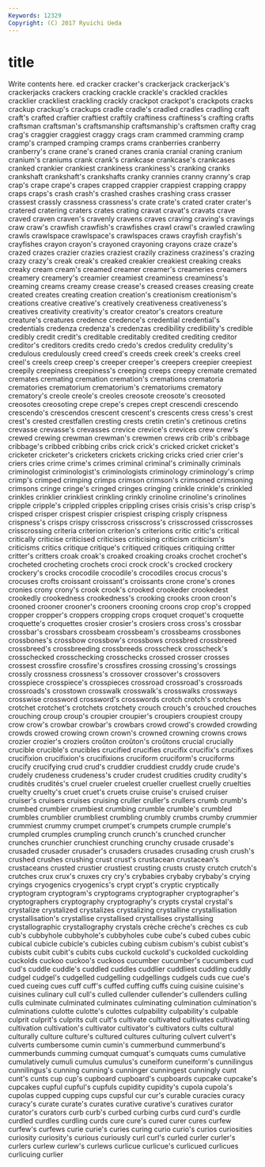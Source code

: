 ```yaml
---
Keywords: 12329 
Copyright: (C) 2017 Ryuichi Ueda
---
```


# title

Write contents here.
ed cracker cracker's crackerjack crackerjack's crackerjacks crackers cracking crackle
crackle's crackled crackles cracklier crackliest crackling crackly crackpot crackpot's crackpots
cracks crackup crackup's crackups cradle cradle's cradled cradles cradling craft
craft's crafted craftier craftiest craftily craftiness craftiness's crafting crafts craftsman
craftsman's craftsmanship craftsmanship's craftsmen crafty crag crag's craggier craggiest craggy
crags cram crammed cramming cramp cramp's cramped cramping cramps crams
cranberries cranberry cranberry's crane crane's craned cranes crania cranial craning
cranium cranium's craniums crank crank's crankcase crankcase's crankcases cranked crankier
crankiest crankiness crankiness's cranking cranks crankshaft crankshaft's crankshafts cranky crannies
cranny cranny's crap crap's crape crape's crapes crapped crappier crappiest
crapping crappy craps craps's crash crash's crashed crashes crashing crass
crasser crassest crassly crassness crassness's crate crate's crated crater crater's
cratered cratering craters crates crating cravat cravat's cravats crave craved
craven craven's cravenly cravens craves craving craving's cravings craw craw's
crawfish crawfish's crawfishes crawl crawl's crawled crawling crawls crawlspace crawlspace's
crawlspaces craws crayfish crayfish's crayfishes crayon crayon's crayoned crayoning crayons
craze craze's crazed crazes crazier crazies craziest crazily craziness craziness's
crazing crazy crazy's creak creak's creaked creakier creakiest creaking creaks
creaky cream cream's creamed creamer creamer's creameries creamers creamery creamery's
creamier creamiest creaminess creaminess's creaming creams creamy crease crease's creased
creases creasing create created creates creating creation creation's creationism creationism's
creations creative creative's creatively creativeness creativeness's creatives creativity creativity's creator
creator's creators creature creature's creatures credence credence's credential credential's credentials
credenza credenza's credenzas credibility credibility's credible credibly credit credit's creditable
creditably credited crediting creditor creditor's creditors credits credo credo's credos
credulity credulity's credulous credulously creed creed's creeds creek creek's creeks
creel creel's creels creep creep's creeper creeper's creepers creepier creepiest
creepily creepiness creepiness's creeping creeps creepy cremate cremated cremates cremating
cremation cremation's cremations crematoria crematories crematorium crematorium's crematoriums crematory crematory's
creole creole's creoles creosote creosote's creosoted creosotes creosoting crepe crepe's
crepes crept crescendi crescendo crescendo's crescendos crescent crescent's crescents cress
cress's crest crest's crested crestfallen cresting crests cretin cretin's cretinous
cretins crevasse crevasse's crevasses crevice crevice's crevices crew crew's crewed
crewing crewman crewman's crewmen crews crib crib's cribbage cribbage's cribbed
cribbing cribs crick crick's cricked cricket cricket's cricketer cricketer's cricketers
crickets cricking cricks cried crier crier's criers cries crime crime's
crimes criminal criminal's criminally criminals criminologist criminologist's criminologists criminology criminology's
crimp crimp's crimped crimping crimps crimson crimson's crimsoned crimsoning crimsons
cringe cringe's cringed cringes cringing crinkle crinkle's crinkled crinkles crinklier
crinkliest crinkling crinkly crinoline crinoline's crinolines cripple cripple's crippled cripples
crippling crises crisis crisis's crisp crisp's crisped crisper crispest crispier
crispiest crisping crisply crispness crispness's crisps crispy crisscross crisscross's crisscrossed
crisscrosses crisscrossing criteria criterion criterion's criterions critic critic's critical critically
criticise criticised criticises criticising criticism criticism's criticisms critics critique critique's
critiqued critiques critiquing critter critter's critters croak croak's croaked croaking
croaks crochet crochet's crocheted crocheting crochets croci crock crock's crocked
crockery crockery's crocks crocodile crocodile's crocodiles crocus crocus's crocuses crofts
croissant croissant's croissants crone crone's crones cronies crony crony's crook
crook's crooked crookeder crookedest crookedly crookedness crookedness's crooking crooks croon
croon's crooned crooner crooner's crooners crooning croons crop crop's cropped
cropper cropper's croppers cropping crops croquet croquet's croquette croquette's croquettes
crosier crosier's crosiers cross cross's crossbar crossbar's crossbars crossbeam crossbeam's
crossbeams crossbones crossbones's crossbow crossbow's crossbows crossbred crossbreed crossbreed's crossbreeding
crossbreeds crosscheck crosscheck's crosschecked crosschecking crosschecks crossed crosser crosses crossest
crossfire crossfire's crossfires crossing crossing's crossings crossly crossness crossness's crossover
crossover's crossovers crosspiece crosspiece's crosspieces crossroad crossroad's crossroads crossroads's crosstown
crosswalk crosswalk's crosswalks crossways crosswise crossword crossword's crosswords crotch crotch's
crotches crotchet crotchet's crotchets crotchety crouch crouch's crouched crouches crouching
croup croup's croupier croupier's croupiers croupiest croupy crow crow's crowbar
crowbar's crowbars crowd crowd's crowded crowding crowds crowed crowing crown
crown's crowned crowning crowns crows crozier crozier's croziers croûton croûton's
croûtons crucial crucially crucible crucible's crucibles crucified crucifies crucifix crucifix's
crucifixes crucifixion crucifixion's crucifixions cruciform cruciform's cruciforms crucify crucifying crud
crud's cruddier cruddiest cruddy crude crude's crudely crudeness crudeness's cruder
crudest crudities crudity crudity's crudités crudités's cruel crueler cruelest crueller
cruellest cruelly cruelties cruelty cruelty's cruet cruet's cruets cruise cruise's
cruised cruiser cruiser's cruisers cruises cruising cruller cruller's crullers crumb
crumb's crumbed crumbier crumbiest crumbing crumble crumble's crumbled crumbles crumblier
crumbliest crumbling crumbly crumbs crumby crummier crummiest crummy crumpet crumpet's
crumpets crumple crumple's crumpled crumples crumpling crunch crunch's crunched cruncher
crunches crunchier crunchiest crunching crunchy crusade crusade's crusaded crusader crusader's
crusaders crusades crusading crush crush's crushed crushes crushing crust crust's
crustacean crustacean's crustaceans crusted crustier crustiest crusting crusts crusty crutch
crutch's crutches crux crux's cruxes cry cry's crybabies crybaby crybaby's
crying cryings cryogenics cryogenics's crypt crypt's cryptic cryptically cryptogram cryptogram's
cryptograms cryptographer cryptographer's cryptographers cryptography cryptography's crypts crystal crystal's crystalize
crystalized crystalizes crystalizing crystalline crystallisation crystallisation's crystallise crystallised crystallises crystallising
crystallographic crystallography crystals crèche crèche's crèches cs cub cub's cubbyhole
cubbyhole's cubbyholes cube cube's cubed cubes cubic cubical cubicle cubicle's
cubicles cubing cubism cubism's cubist cubist's cubists cubit cubit's cubits
cubs cuckold cuckold's cuckolded cuckolding cuckolds cuckoo cuckoo's cuckoos cucumber
cucumber's cucumbers cud cud's cuddle cuddle's cuddled cuddles cuddlier cuddliest
cuddling cuddly cudgel cudgel's cudgelled cudgelling cudgellings cudgels cuds cue
cue's cued cueing cues cuff cuff's cuffed cuffing cuffs cuing
cuisine cuisine's cuisines culinary cull cull's culled cullender cullender's cullenders
culling culls culminate culminated culminates culminating culmination culmination's culminations culotte
culotte's culottes culpability culpability's culpable culprit culprit's culprits cult cult's
cultivate cultivated cultivates cultivating cultivation cultivation's cultivator cultivator's cultivators cults
cultural culturally culture culture's cultured cultures culturing culvert culvert's culverts
cumbersome cumin cumin's cummerbund cummerbund's cummerbunds cumming cumquat cumquat's cumquats
cums cumulative cumulatively cumuli cumulus cumulus's cuneiform cuneiform's cunnilingus cunnilingus's
cunning cunning's cunninger cunningest cunningly cunt cunt's cunts cup cup's
cupboard cupboard's cupboards cupcake cupcake's cupcakes cupful cupful's cupfuls cupidity
cupidity's cupola cupola's cupolas cupped cupping cups cupsful cur cur's
curable curacies curacy curacy's curate curate's curates curative curative's curatives
curator curator's curators curb curb's curbed curbing curbs curd curd's
curdle curdled curdles curdling curds cure cure's cured curer cures
curfew curfew's curfews curie curie's curies curing curio curio's curios
curiosities curiosity curiosity's curious curiously curl curl's curled curler curler's
curlers curlew curlew's curlews curlicue curlicue's curlicued curlicues curlicuing curlier

